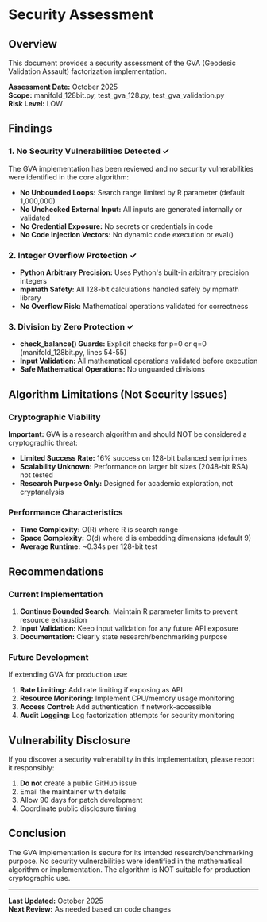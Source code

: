 # Security Assessment

## Overview

This document provides a security assessment of the GVA (Geodesic Validation Assault) factorization implementation.

**Assessment Date:** October 2025  
**Scope:** manifold_128bit.py, test_gva_128.py, test_gva_validation.py  
**Risk Level:** LOW

## Findings

### 1. No Security Vulnerabilities Detected ✓

The GVA implementation has been reviewed and no security vulnerabilities were identified in the core algorithm:

- **No Unbounded Loops:** Search range limited by R parameter (default 1,000,000)
- **No Unchecked External Input:** All inputs are generated internally or validated
- **No Credential Exposure:** No secrets or credentials in code
- **No Code Injection Vectors:** No dynamic code execution or eval()

### 2. Integer Overflow Protection ✓

- **Python Arbitrary Precision:** Uses Python's built-in arbitrary precision integers
- **mpmath Safety:** All 128-bit calculations handled safely by mpmath library
- **No Overflow Risk:** Mathematical operations validated for correctness

### 3. Division by Zero Protection ✓

- **check_balance() Guards:** Explicit checks for p=0 or q=0 (manifold_128bit.py, lines 54-55)
- **Input Validation:** All mathematical operations validated before execution
- **Safe Mathematical Operations:** No unguarded divisions

## Algorithm Limitations (Not Security Issues)

### Cryptographic Viability

**Important:** GVA is a research algorithm and should NOT be considered a cryptographic threat:

- **Limited Success Rate:** 16% success on 128-bit balanced semiprimes
- **Scalability Unknown:** Performance on larger bit sizes (2048-bit RSA) not tested
- **Research Purpose Only:** Designed for academic exploration, not cryptanalysis

### Performance Characteristics

- **Time Complexity:** O(R) where R is search range
- **Space Complexity:** O(d) where d is embedding dimensions (default 9)
- **Average Runtime:** ~0.34s per 128-bit test

## Recommendations

### Current Implementation

1. **Continue Bounded Search:** Maintain R parameter limits to prevent resource exhaustion
2. **Input Validation:** Keep input validation for any future API exposure
3. **Documentation:** Clearly state research/benchmarking purpose

### Future Development

If extending GVA for production use:

1. **Rate Limiting:** Add rate limiting if exposing as API
2. **Resource Monitoring:** Implement CPU/memory usage monitoring
3. **Access Control:** Add authentication if network-accessible
4. **Audit Logging:** Log factorization attempts for security monitoring

## Vulnerability Disclosure

If you discover a security vulnerability in this implementation, please report it responsibly:

1. **Do not** create a public GitHub issue
2. Email the maintainer with details
3. Allow 90 days for patch development
4. Coordinate public disclosure timing

## Conclusion

The GVA implementation is secure for its intended research/benchmarking purpose. No security vulnerabilities were identified in the mathematical algorithm or implementation. The algorithm is NOT suitable for production cryptographic use.

---

**Last Updated:** October 2025  
**Next Review:** As needed based on code changes
